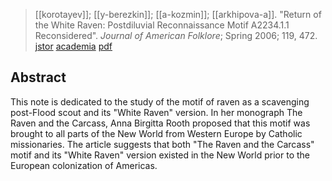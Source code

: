 > [[korotayev]]; [[y-berezkin]]; [[a-kozmin]]; [[arkhipova-a]]. "Return of the White Raven: Postdiluvial Reconnaissance Motif A2234.1.1 Reconsidered". *Journal of American Folklore*; Spring 2006; 119, 472. [jstor](https://www.jstor.org/stable/4137924?seq=1) [academia](https://www.academia.edu/4883036/Return-of-the-White-Raven-Postdiluvial-Reconnaissance-Motif-A2234-1-1-Reconsidered) [pdf](a/a-korotayev-y-berezkin-a-kozmin-a-arkhipova2006.pdf)


## Abstract
This note is dedicated to the study of the motif of raven as a scavenging post-Flood scout and its "White Raven" version. In her monograph The Raven and the Carcass, Anna Birgitta Rooth proposed that this motif was brought to all parts of the New World from Western Europe by Catholic missionaries. The article suggests that both "The Raven and the Carcass" motif and its "White Raven" version existed in the New World prior to the European colonization of Americas.